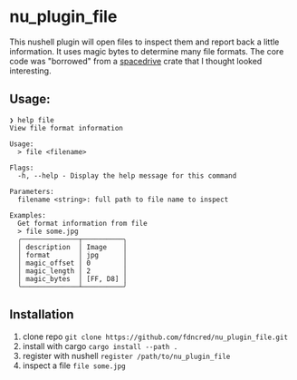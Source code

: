 # nu_plugin_file

This nushell plugin will open files to inspect them and report back a little information. It uses magic bytes to determine many file formats. The core code was "borrowed" from a [spacedrive](https://github.com/spacedriveapp/spacedrive/tree/main/crates/file-ext) crate that I thought looked interesting.

## Usage:

```nushell
❯ help file
View file format information

Usage:
  > file <filename>

Flags:
  -h, --help - Display the help message for this command

Parameters:
  filename <string>: full path to file name to inspect

Examples:
  Get format information from file
  > file some.jpg
  ╭──────────────┬──────────╮
  │ description  │ Image    │
  │ format       │ jpg      │
  │ magic_offset │ 0        │
  │ magic_length │ 2        │
  │ magic_bytes  │ [FF, D8] │
  ╰──────────────┴──────────╯
```

## Installation
1. clone repo `git clone https://github.com/fdncred/nu_plugin_file.git`
2. install with cargo `cargo install --path .`
3. register with nushell `register /path/to/nu_plugin_file`
4. inspect a file `file some.jpg`